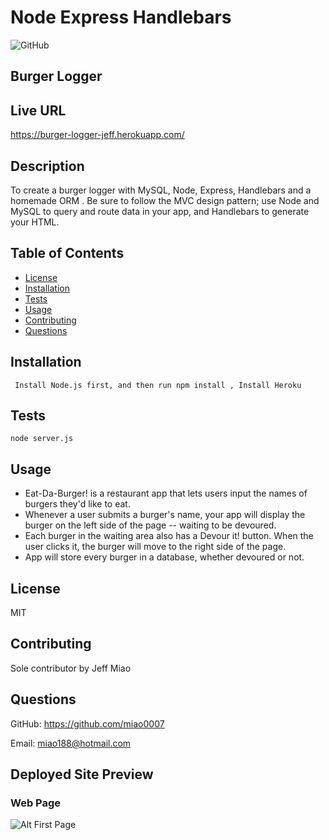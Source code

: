 # Node Express Handlebars

![GitHub](https://img.shields.io/badge/license-MIT-blue)

## Burger Logger

## Live URL
https://burger-logger-jeff.herokuapp.com/

## Description
To create a burger logger with MySQL, Node, Express, Handlebars and a homemade ORM . Be sure to follow the MVC design pattern; use Node and MySQL to query and route data in your app, and Handlebars to generate your HTML.
## Table of Contents
* [License](#license)
* [Installation](#installation)
* [Tests](#tests)
* [Usage](#usage)
* [Contributing](#contribution)
* [Questions](#questions)

## Installation
``` Install Node.js first, and then run npm install , Install Heroku```
## Tests
``` node server.js  ```
## Usage
* Eat-Da-Burger! is a restaurant app that lets users input the names of burgers they'd like to eat.
* Whenever a user submits a burger's name, your app will display the burger on the left side of the page -- waiting to be devoured.
* Each burger in the waiting area also has a Devour it! button. When the user clicks it, the burger will move to the right side of the page.
* App will store every burger in a database, whether devoured or not.
## License
MIT
## Contributing
Sole contributor by Jeff Miao
## Questions
GitHub: https://github.com/miao0007

Email: miao188@hotmail.com

## Deployed Site Preview

### Web Page
![Alt First Page](public/assets/img/burger.png)

